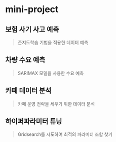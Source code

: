 # mini-project

## 보험 사기 사고 예측
> 준지도학습 기법을 적용한 데이터 예측

## 차량 수요 예측
> SARIMAX 모델을 사용한 수요 예측

## 카페 데이터 분석
> 카페 운영 전략을 세우기 위한 데이터 분석

## 하이퍼파라미터 튜닝
> Gridsearch를 시도하여 최적의 파라미터 조합 찾기
